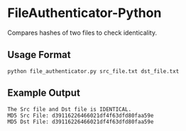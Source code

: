 # FileAuthenticator-Python
Compares hashes of two files to check identicality.


## Usage Format
```
python file_authenticator.py src_file.txt dst_file.txt
```

## Example Output
```
The Src file and Dst file is IDENTICAL.
MD5 Src File: d39116226466021df4f63dfd80faa59e
MD5 Dst File: d39116226466021df4f63dfd80faa59e
```
